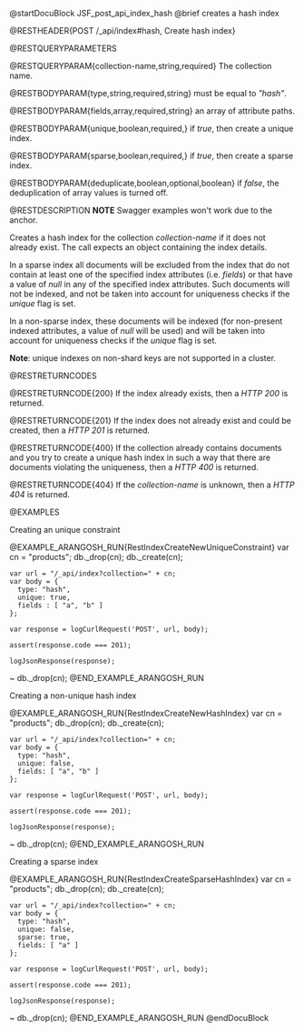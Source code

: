 
@startDocuBlock JSF_post_api_index_hash
@brief creates a hash index

@RESTHEADER{POST /_api/index#hash, Create hash index}

@RESTQUERYPARAMETERS

@RESTQUERYPARAM{collection-name,string,required}
The collection name.

@RESTBODYPARAM{type,string,required,string}
must be equal to *"hash"*.

@RESTBODYPARAM{fields,array,required,string}
an array of attribute paths.

@RESTBODYPARAM{unique,boolean,required,}
if *true*, then create a unique index.

@RESTBODYPARAM{sparse,boolean,required,}
if *true*, then create a sparse index.

@RESTBODYPARAM{deduplicate,boolean,optional,boolean}
if *false*, the deduplication of array values is turned off.

@RESTDESCRIPTION
**NOTE** Swagger examples won't work due to the anchor.


Creates a hash index for the collection *collection-name* if it
does not already exist. The call expects an object containing the index
details.

In a sparse index all documents will be excluded from the index that do not 
contain at least one of the specified index attributes (i.e. *fields*) or that 
have a value of *null* in any of the specified index attributes. Such documents 
will not be indexed, and not be taken into account for uniqueness checks if
the *unique* flag is set.

In a non-sparse index, these documents will be indexed (for non-present
indexed attributes, a value of *null* will be used) and will be taken into
account for uniqueness checks if the *unique* flag is set.

**Note**: unique indexes on non-shard keys are not supported in a cluster.

@RESTRETURNCODES

@RESTRETURNCODE{200}
If the index already exists, then a *HTTP 200* is returned.

@RESTRETURNCODE{201}
If the index does not already exist and could be created, then a *HTTP 201*
is returned.

@RESTRETURNCODE{400}
If the collection already contains documents and you try to create a unique
hash index in such a way that there are documents violating the uniqueness,
then a *HTTP 400* is returned.

@RESTRETURNCODE{404}
If the *collection-name* is unknown, then a *HTTP 404* is returned.

@EXAMPLES

Creating an unique constraint

@EXAMPLE_ARANGOSH_RUN{RestIndexCreateNewUniqueConstraint}
    var cn = "products";
    db._drop(cn);
    db._create(cn);

    var url = "/_api/index?collection=" + cn;
    var body = { 
      type: "hash", 
      unique: true, 
      fields : [ "a", "b" ] 
    };

    var response = logCurlRequest('POST', url, body);

    assert(response.code === 201);

    logJsonResponse(response);
  ~ db._drop(cn);
@END_EXAMPLE_ARANGOSH_RUN

Creating a non-unique hash index

@EXAMPLE_ARANGOSH_RUN{RestIndexCreateNewHashIndex}
    var cn = "products";
    db._drop(cn);
    db._create(cn);

    var url = "/_api/index?collection=" + cn;
    var body = { 
      type: "hash", 
      unique: false, 
      fields: [ "a", "b" ] 
    };

    var response = logCurlRequest('POST', url, body);

    assert(response.code === 201);

    logJsonResponse(response);
  ~ db._drop(cn);
@END_EXAMPLE_ARANGOSH_RUN

Creating a sparse index

@EXAMPLE_ARANGOSH_RUN{RestIndexCreateSparseHashIndex}
    var cn = "products";
    db._drop(cn);
    db._create(cn);

    var url = "/_api/index?collection=" + cn;
    var body = { 
      type: "hash", 
      unique: false, 
      sparse: true, 
      fields: [ "a" ] 
    };

    var response = logCurlRequest('POST', url, body);

    assert(response.code === 201);

    logJsonResponse(response);
  ~ db._drop(cn);
@END_EXAMPLE_ARANGOSH_RUN
@endDocuBlock

